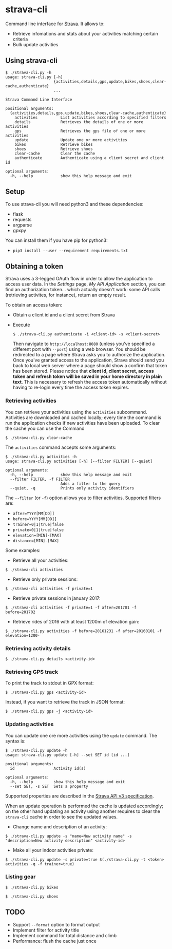 
# strava-cli

Command line interface for [Strava](http://www.strava.com). It allows to:

* Retrieve infomations and stats about your activities matching certain criteria
* Bulk update activities

## Using strava-cli

```
$ ./strava-cli.py -h
usage: strava-cli.py [-h]
                     {activities,details,gps,update,bikes,shoes,clear-cache,authenticate}
                     ...

Strava Command Line Interface

positional arguments:
  {activities,details,gps,update,bikes,shoes,clear-cache,authenticate}
    activities          List activities according to specified filters
    details             Retrieves the details of one or more activities
    gps                 Retrieves the gps file of one or more activities
    update              Update one or more activities
    bikes               Retrieve bikes
    shoes               Retrieve shoes
    clear-cache         Clear the cache
    authenticate        Authenticate using a client secret and client id

optional arguments:
  -h, --help            show this help message and exit
```

## Setup

To use strava-cli you will need python3 and these dependencies:

* flask
* requests
* argparse
* gpxpy

You can install them if you have pip for python3:

* `pip3 install --user --requirement requirements.txt`

## Obtaining a token

Strava uses a 3-legged OAuth flow in order to allow the application to access user data. In the *Settings* page, *My API Application* section, you can find an authorization token... which actually doesn't work: some API calls (retrieving activites, for instance), return an empty result.

To obtain an access token:

* Obtain a client id and a client secret from Strava
* Execute

  ```
  $ ./strava-cli.py authenticate -i <client-id> -s <client-secret>
  ```
  Then navigate to `http://localhost:8080` (unless you've specified a different port with `--port`) using a web browser. You should be redirected to a page where Strava asks you to authorize the application. Once you've granted access to the application, Strava should send you back to local web server where a page should show a confirm that token has been stored.
  Please notice that **client id, client secret, access token and refresh token will be saved in your home directory in plain text**. This is necessary to refresh the access token automatically without having to re-login every time the access token expires.

### Retrieving activities

You can retrieve your activities using the `activities` subcommand. Activities are downloaded and cached locally; every time the command is run the application checks if new activities have been uploaded. To clear the cache you can use the Command

```
$ ./strava-cli.py clear-cache
```

The `activities` command accepts some arguments:

```
$ ./strava-cli.py activities -h
usage: strava-cli.py activities [-h] [--filter FILTER] [--quiet]

optional arguments:
  -h, --help            show this help message and exit
  --filter FILTER, -f FILTER
                        Adds a filter to the query
  --quiet, -q           Prints only activity identifiers
```

The `--filter` (or `-f`) option allows you to filter activities. Supported filters are:

* `after=YYYY[MM[DD]]`
* `before=YYYY[MM[DD]]`
* `trainer=0|1|true|false`
* `private=0|1|true|false`
* `elevation=[MIN]-[MAX]`
* `distance=[MIN]-[MAX]`

Some examples:

* Retrieve all your activities:

```
$ ./strava-cli activities
```

* Retrieve only private sessions:

```
$ ./strava-cli activities -f private=1
```

* Retrieve private sessions in january 2017:

```
$ ./strava-cli activities -f private=1 -f after=201701 -f before=201702
```

* Retrieve rides of 2016 with at least 1200m of elevation gain:

```
$ ./strava-cli.py activities -f before=20161231 -f after=20160101 -f  elevation=1200-

```

### Retrieving activity details

```
$ ./strava-cli.py details <activity-id>
```

### Retrieving GPS track

To print the track to stdout in GPX format:

```
$ ./strava-cli.py gps <activity-id>
```

Instead, if you want to retrieve the track in JSON format:

```
$ ./strava-cli.py gps -j <activity-id>
```

### Updating activities

You can update one ore more activities using the `update` command. The syntax is:

```
$ ./strava-cli.py update -h
usage: strava-cli.py update [-h] --set SET id [id ...]

positional arguments:
  id                 Activity id(s)

optional arguments:
  -h, --help         show this help message and exit
  --set SET, -s SET  Sets a property
```

Supported properties are described in the [Strava API v3 specification](https://strava.github.io/api/v3/activities/#put-updates).

When an update operation is performed the cache is updated accordingly; on the other hand updating an activity using another requires to clear the `strava-cli` cache in order to see the updated values.

* Change name and description of an activity:

```
$ ./strava-cli.py update -s "name=New activity name" -s "description=New activity description" <activity-id>
```

* Make all your indoor activities private:

```
$ ./strava-cli.py update -s private=true $(./strava-cli.py -t <token> activities -q -f trainer=true)
```

### Listing gear

```
$ ./strava-cli.py bikes
```

```
$ ./strava-cli.py shoes
```

## TODO

* Support `--format` option to format output
* Implement filter for activity title
* Implement command for total distance and climb
* Performance: flush the cache just once
